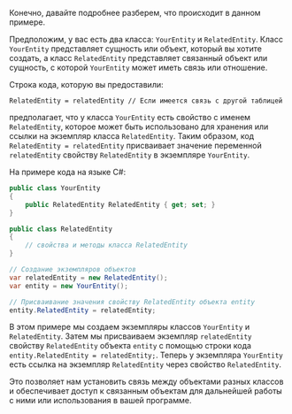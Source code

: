 Конечно, давайте подробнее разберем, что происходит в данном примере.

Предположим, у вас есть два класса: `YourEntity` и `RelatedEntity`. Класс `YourEntity` представляет сущность или объект, который вы хотите создать, а класс `RelatedEntity` представляет связанный объект или сущность, с которой `YourEntity` может иметь связь или отношение.

Строка кода, которую вы предоставили:

```
RelatedEntity = relatedEntity // Если имеется связь с другой таблицей
```

предполагает, что у класса `YourEntity` есть свойство с именем `RelatedEntity`, которое может быть использовано для хранения или ссылки на экземпляр класса `RelatedEntity`. Таким образом, код `RelatedEntity = relatedEntity` присваивает значение переменной `relatedEntity` свойству `RelatedEntity` в экземпляре `YourEntity`.

На примере кода на языке C#:

```csharp
public class YourEntity
{
    public RelatedEntity RelatedEntity { get; set; }
}

public class RelatedEntity
{
    // свойства и методы класса RelatedEntity
}

// Создание экземпляров объектов
var relatedEntity = new RelatedEntity();
var entity = new YourEntity();

// Присваивание значения свойству RelatedEntity объекта entity
entity.RelatedEntity = relatedEntity;
```

В этом примере мы создаем экземпляры классов `YourEntity` и `RelatedEntity`. Затем мы присваиваем экземпляр `relatedEntity` свойству `RelatedEntity` объекта `entity` с помощью строки кода `entity.RelatedEntity = relatedEntity;`. Теперь у экземпляра `YourEntity` есть ссылка на экземпляр `RelatedEntity` через свойство `RelatedEntity`.

Это позволяет нам установить связь между объектами разных классов и обеспечивает доступ к связанным объектам для дальнейшей работы с ними или использования в вашей программе.
